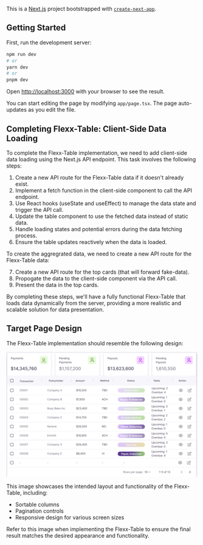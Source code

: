 This is a [Next.js](https://nextjs.org/) project bootstrapped with [`create-next-app`](https://github.com/vercel/next.js/tree/canary/packages/create-next-app).

## Getting Started

First, run the development server:

```bash
npm run dev
# or
yarn dev
# or
pnpm dev
```

Open [http://localhost:3000](http://localhost:3000) with your browser to see the result.

You can start editing the page by modifying `app/page.tsx`. The page auto-updates as you edit the file.

## Completing Flexx-Table: Client-Side Data Loading

To complete the Flexx-Table implementation, we need to add client-side data loading using the Next.js API endpoint. This task involves the following steps:

1. Create a new API route for the Flexx-Table data if it doesn't already exist.
2. Implement a fetch function in the client-side component to call the API endpoint.
3. Use React hooks (useState and useEffect) to manage the data state and trigger the API call.
4. Update the table component to use the fetched data instead of static data.
5. Handle loading states and potential errors during the data fetching process.
6. Ensure the table updates reactively when the data is loaded.

To create the aggregrated data, we need to create a new API route for the Flexx-Table data:

7. Create a new API route for the top cards (that will forward fake-data).
8. Propogate the data to the client-side component via the API call.
9. Present the data in the top cards.

By completing these steps, we'll have a fully functional Flexx-Table that loads data dynamically from the server, providing a more realistic and scalable solution for data presentation.

## Target Page Design

The Flexx-Table implementation should resemble the following design:

![Flexx-Table Design](./public/images/flexx-table-for-ref.jpg)

This image showcases the intended layout and functionality of the Flexx-Table, including:

- Sortable columns
- Pagination controls
- Responsive design for various screen sizes

Refer to this image when implementing the Flexx-Table to ensure the final result matches the desired appearance and functionality.
